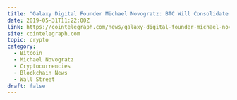 ```yaml
---
title: "Galaxy Digital Founder Michael Novogratz: BTC Will Consolidate in $7,000-$10,000 Range"
date: 2019-05-31T11:22:00Z
link: https://cointelegraph.com/news/galaxy-digital-founder-michael-novogratz-btc-will-consolidate-in-7-000-10-000-range?utm_medium=RSS&utm_source=hune
site: cointelegraph.com
topic: crypto
category:
  - Bitcoin
  - Michael Novogratz
  - Cryptocurrencies
  - Blockchain News
  - Wall Street
draft: false
---
```

